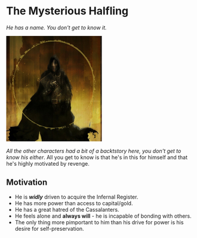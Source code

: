 # The Mysterious Halfling 
*He has a name. You don't get to know it.*

![image](https://github.com/gregofgreg5/magick-ink2020/blob/main/images/mysterious-halfling-pic.jpg?raw=true)

*All the other characters had a bit of a backtstory here, you don't get to know his either*. All you get to know is that he's in this for himself and that he's highly motivated by revenge.

## Motivation
* He is ***widly*** driven to acquire the Infernal Register.
* He has more power than access to capital/gold.
* He has a great hatred of the Cassalanters.
* He feels alone and **always will** - he is incapable of bonding with others.
* The only thing more pimportant to him than his drive for power is his desire for self-preservation.


